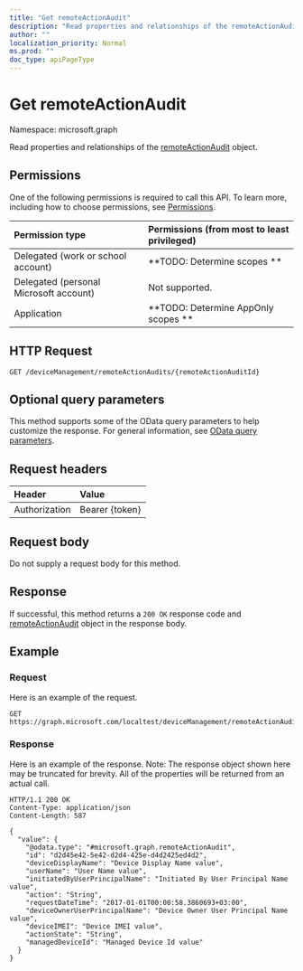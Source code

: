 ```yaml
---
title: "Get remoteActionAudit"
description: "Read properties and relationships of the remoteActionAudit object."
author: ""
localization_priority: Normal
ms.prod: ""
doc_type: apiPageType
---
```


# Get remoteActionAudit

Namespace: microsoft.graph

Read properties and relationships of the [remoteActionAudit](../resources/intune-devices-remoteactionaudit.md) object.

## Permissions
One of the following permissions is required to call this API. To learn more, including how to choose permissions, see [Permissions](/concepts/permissions-reference.md).

|Permission type|Permissions (from most to least privileged)|
|:---|:---|
|Delegated (work or school account)|**TODO: Determine scopes **|
|Delegated (personal Microsoft account)|Not supported.|
|Application|**TODO: Determine AppOnly scopes **|

## HTTP Request
<!-- {
  "blockType": "ignored"
}
-->
``` http
GET /deviceManagement/remoteActionAudits/{remoteActionAuditId}
```

## Optional query parameters
This method supports some of the OData query parameters to help customize the response. For general information, see [OData query parameters](/graph/query-parameters).

## Request headers
|Header|Value|
|:---|:---|
|Authorization|Bearer {token}|

## Request body
Do not supply a request body for this method.

## Response
If successful, this method returns a `200 OK` response code and [remoteActionAudit](../resources/intune-devices-remoteactionaudit.md) object in the response body.

## Example

### Request
Here is an example of the request.
<!-- {
  "blockType": "request",
  "name": "get_remoteactionaudit"
}
-->
``` http
GET https://graph.microsoft.com/localtest/deviceManagement/remoteActionAudits/{remoteActionAuditId}
```

### Response
Here is an example of the response. Note: The response object shown here may be truncated for brevity. All of the properties will be returned from an actual call.
<!-- {
  "blockType": "response",
  "truncated": true,
  "@odata.type": "microsoft.graph.remoteActionAudit"
}
-->
``` http
HTTP/1.1 200 OK
Content-Type: application/json
Content-Length: 587

{
  "value": {
    "@odata.type": "#microsoft.graph.remoteActionAudit",
    "id": "d2d45e42-5e42-d2d4-425e-d4d2425ed4d2",
    "deviceDisplayName": "Device Display Name value",
    "userName": "User Name value",
    "initiatedByUserPrincipalName": "Initiated By User Principal Name value",
    "action": "String",
    "requestDateTime": "2017-01-01T00:00:58.3860693+03:00",
    "deviceOwnerUserPrincipalName": "Device Owner User Principal Name value",
    "deviceIMEI": "Device IMEI value",
    "actionState": "String",
    "managedDeviceId": "Managed Device Id value"
  }
}
```


